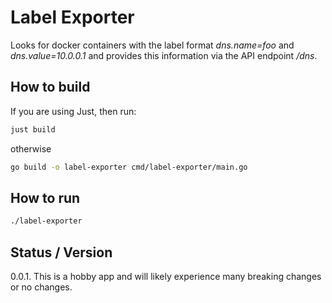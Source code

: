 # Label Exporter

Looks for docker containers with the label format *dns.name=foo* and *dns.value=10.0.0.1*
and provides this information via the API endpoint */dns*.

## How to build

If you are using Just, then run:
```sh
just build
```
otherwise
```sh
go build -o label-exporter cmd/label-exporter/main.go
```

## How to run

```sh
./label-exporter
```

## Status / Version

0.0.1. This is a hobby app and will likely experience many breaking changes or no changes.
